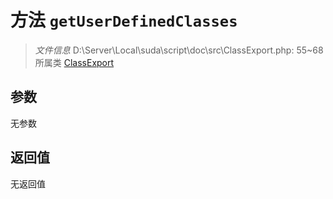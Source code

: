 # 方法 `getUserDefinedClasses`

> *文件信息* D:\Server\Local\suda\script\doc\src\ClassExport.php: 55~68
> 所属类 [ClassExport](../ClassExport.md)




## 参数


无参数


## 返回值

无返回值
